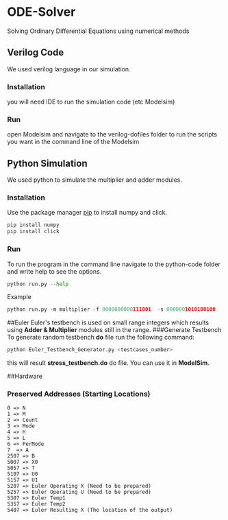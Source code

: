 # ODE-Solver
Solving Ordinary Differential Equations using numerical methods 

## Verilog Code
We used verilog language in our simulation.
### Installation
you will need IDE to run the simulation code (etc Modelsim)
### Run
open Modelsim and navigate to the verilog-dofiles folder to run the scripts you want in the command line of the Modelsim


## Python Simulation
We used python to simulate the multiplier and adder modules.
### Installation
Use the package manager [pip](https://pip.pypa.io/en/stable/) to install numpy and click.

```bash
pip install numpy
pip install click
```
### Run
To run the program in the command line navigate to the python-code folder and write help to see the options.
```python
python run.py --help 
```
Example
```python
python run.py -m multiplier -f 0000000000111001  -s 0000001010100100
```
##Euler
Euler's testbench is used on small range integers which results using <B>Adder & Multiplier</B> modules still in the range.
###Generate Testbench
To generate random testbench <B>do</B> file run the following command:
```python
python Euler_Testbench_Generator.py <testcases_number>
```
this will result <B>stress_testbench.do</B> do file. You can use it in <B>ModelSim</B>.

##Hardware
### Preserved Addresses (Starting Locations)
```
0 => N
1 => M
2 => Count
3 => Mode
4 => H
5 => L
6 => PerMode
7  => A
2507 => B
5007 => X0
5057 => T
5107 => U0
5157 => U1
5207 => Euler Operating X (Need to be prepared)
5257 => Euler Operating U (Need to be prepared)
5307 => Euler Temp1
5357 => Euler Temp2
5407 => Euler Resulting X (The location of the output)
```